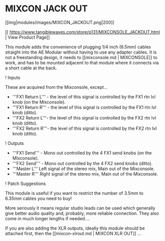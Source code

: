 # MIXCON JACK OUT
[[img|modules/images/MIXCON_JACKOUT.png|200]]

[[ https://www.tangiblewaves.com/store/p131/MIXCONSOLE_JACKOUT.html | View Product Page]]

This module adds the convenience of plugging 1/4 inch (6.5mm) cables straight into the AE Modular without having to use any adapter cables. It is not a freestanding design, it needs to [[mixconsole.md | MIXCONSOLE]]  to work, and has to be mounted adjacent to that module where it connects via a short cable at the back.


! Inputs

These are acquired from the Mixconsole, except...

* '''FX1  Return L''' - the level of this signal is controlled by the FX1 rtn lvl knob (on the Mixconsole).
* '''FX1  Return R''' - the level of this signal is controlled by the FX1 rtn lvl knob (ditto).
* '''FX2  Return L'''- the level of this signal is controlled by the FX2 rtn lvl knob (ditto).
* '''FX2  Return R'''- the level of this signal is controlled by the FX2 rtn lvl knob (ditto).


! Outputs

* '''FX1 Send''' - Mono out controlled by the 4 FX1 send knobs (on the MIxconsole).
* '''FX2 Send''' - Mono out controlled by the 4 FX2 send knobs (ditto).
* '''Master L''' Left signal of the stereo mix, Main out of the Mixconsole.
* '''Master R''' Right signal of the stereo mix, Main out of the Mixconsole.

! Patch Suggestions

This module is useful if you want to restrict the number of 3.5mm to 6.35mm cables you need to buy!

More seriously it means regular studio leads can be used  which generally give better audio quality and, probably, more reliable connection. They also come in much longer lengths if needed....

If you are also adding the XLR outputs, ideally this module should be attached first, then the [[mixcon-xlrout.md | MIXCON XLR OUT]]  ...
